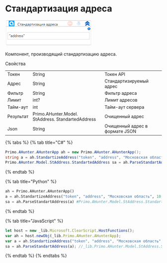 # Стандартизация адреса

![](../../../resources/activities/extra/ahunter/image-527.png)



Компонент, производящий стандартизацию адреса.

Свойства

|           |                                                   |                                |
| --------- | ------------------------------------------------- | ------------------------------ |
| Токен     | String                                            | Токен API                      |
| Адрес     | String                                            | Стандартизируемый адрес        |
| Фильтр    | String                                            | Фильтр адреса                  |
| Лимит     | int?                                              | Лимит адресов                  |
| Тайм-аут  | int                                               | Тайм-аут сервера               |
| Результат | Primo.AHunter.Model. StAddress. StandartedAddress | Очищенный адрес                |
| Json      | String                                            | Очищенный адрес в формате JSON |

{% tabs %}
{% tab title="C#" %}
```csharp
Primo.AHunter.AHunterApp ah = new Primo.AHunter.AHunterApp();
string a = ah.StandartizeAddress("token", "address", "Московская область", 10, 10000);
Primo.AHunter.Model.StAddress.StandartedAddress sa = ah.ParseStandartAddress(a);
```
{% endtab %}

{% tab title="Python" %}
```python
ah = Primo.AHunter.AHunterApp()
a = ah.StandartizeAddress("token", "address", "Московская область", 10, 10000) #string
sa = ah.ParseStandartAddress(a) #Primo.AHunter.Model.StAddress.StandartedAddress
```
{% endtab %}

{% tab title="JavaScript" %}
```javascript
let host = new _lib.Microsoft.ClearScript.HostFunctions();
var ah = host.newObj(_lib.Primo.AHunter.AHunterApp);
var a = ah.StandartizeAddress("token", "address", "Московская область", 10, 10000); //string
sa = ah.ParseStandartAddress(a); //_lib.Primo.AHunter.Model.StAddress.StandartedAddress
```
{% endtab %}
{% endtabs %}
